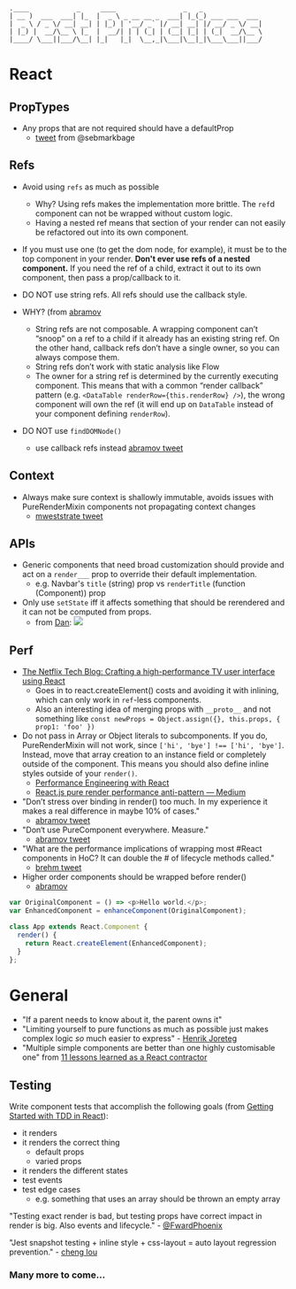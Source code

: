 ```
.____            _     ____                 _   _               
| __ )  ___  ___| |_  |  _ \ _ __ __ _  ___| |_(_) ___ ___  ___
|  _ \ / _ \/ __| __| | |_) | '__/ _` |/ __| __| |/ __/ _ \/ __|
| |_) |  __/\__ \ |_  |  __/| | | (_| | (__| |_| | (_|  __/\__ \
|____/ \___||___/\__| |_|   |_|  \__,_|\___|\__|_|\___\___||___/
```

# React
## PropTypes
- Any props that are not required should have a defaultProp
  - [tweet](https://twitter.com/sebmarkbage/status/722128823706193920) from @sebmarkbage

## Refs
- Avoid using `refs` as much as possible
  - Why? Using refs makes the implementation more brittle. The `ref`d component can not be wrapped without custom logic.
  - Having a nested ref means that section of your render can not easily be refactored out into its own component.
- If you must use one (to get the dom node, for example), it must be to the top component in your render. __Don't ever use refs of a nested component.__ If you need the ref of a child, extract it out to its own component, then pass a prop/callback to it.

- DO NOT use string refs. All refs should use the callback style.
- WHY? (from [abramov](https://news.ycombinator.com/edit?id=12093234)
  - String refs are not composable. A wrapping component can’t “snoop” on a ref to a child if it already has an existing string ref. On the other hand, callback refs don’t have a single owner, so you can always compose them.
  - String refs don’t work with static analysis like Flow
  - The owner for a string ref is determined by the currently executing component. This means that with a common “render callback” pattern (e.g. `<DataTable renderRow={this.renderRow} />`), the wrong component will own the ref (it will end up on `DataTable` instead of your component defining `renderRow`).
- DO NOT use `findDOMNode()`
  - use callback refs instead [abramov tweet](https://twitter.com/dan_abramov/status/752936646602031104)

## Context
- Always make sure context is shallowly immutable, avoids issues with PureRenderMixin components not propagating context changes
  - [mweststrate tweet](https://twitter.com/mweststrate/status/764182336888078336)
## APIs
- Generic components that need broad customization should provide and act on a `render___` prop to override their default implementation.
  - e.g. Navbar's `title` (string) prop vs `renderTitle` (function (Component)) prop
- Only use `setState` iff it affects something that should be rerendered and it can not be computed from props.
  - from [Dan](https://twitter.com/dan_abramov/status/749710501916139520):
![](https://pbs.twimg.com/media/CmeBsGzW8AQp_av.jpg)

## Perf
- [The Netflix Tech Blog: Crafting a high-performance TV user interface using React](http://techblog.netflix.com/2017/01/crafting-high-performance-tv-user.html)
  - Goes in to react.createElement() costs and avoiding it with inlining, which can only work in `ref`-less components.
  - Also an interesting idea of merging props with `__proto__` and not something like `const newProps = Object.assign({}, this.props, { prop1: 'foo' })`
- Do not pass in Array or Object literals to subcomponents. If you do, PureRenderMixin will not work, since `['hi', 'bye'] !== ['hi', 'bye']`. Instead, move that array creation to an instance field or completely outside of the component. This means you should also define inline styles outside of your `render()`.
  - [Performance Engineering with React](http://benchling.engineering/performance-engineering-with-react/)
  - [React.js pure render performance anti-pattern — Medium](https://medium.com/@esamatti/react-js-pure-render-performance-anti-pattern-fb88c101332f#.y7zpsjsu6)
- "Don’t stress over binding in render() too much. In my experience it makes a real difference in maybe 10% of cases."
  - [abramov tweet](https://twitter.com/dan_abramov/status/760199672824815616)
- "Don‘t use PureComponent everywhere. Measure."
  - [abramov tweet](https://twitter.com/dan_abramov/status/759383530120110080)
- "What are the performance implications of wrapping most #React components in HoC? It can double the # of lifecycle methods called."
  - [brehm tweet](https://twitter.com/spikebrehm/status/760593924184432640)
- Higher order components should be wrapped before render()
  - [abramov](https://github.com/krasimir/react-in-patterns/issues/12)

```js
var OriginalComponent = () => <p>Hello world.</p>;
var EnhancedComponent = enhanceComponent(OriginalComponent);

class App extends React.Component {
  render() {
    return React.createElement(EnhancedComponent);
  }
};
```

# General
- "If a parent needs to know about it, the parent owns it"
- "Limiting yourself to pure functions as much as possible just makes complex logic *so* much easier to express" - [Henrik Joreteg](https://twitter.com/HenrikJoreteg/status/722654861280550913)
- "Multiple simple components are better than one highly customisable one" from [11 lessons learned as a React contractor](https://medium.com/@jolyon_russ/11-lessons-learned-as-a-react-contractor-f515cd0491cf#.liewu56oc)

## Testing
Write component tests that accomplish the following goals (from [Getting Started with TDD in React](https://semaphoreci.com/community/tutorials/getting-started-with-tdd-in-react?utm_source=javascriptweekly&utm_medium=email)):
* it renders
* it renders the correct thing
  * default props
  * varied props
* it renders the different states
* test events
* test edge cases
  * e.g. something that uses an array should be thrown an empty array

"Testing exact render is bad, but testing props have correct impact in render is big. Also events and lifecycle." - [@FwardPhoenix](https://twitter.com/FwardPhoenix/status/757591796641914880)

"Jest snapshot testing + inline style + css-layout = auto layout regression prevention." - [cheng lou](https://twitter.com/_chenglou/status/758461301307748353)

### Many more to come...
